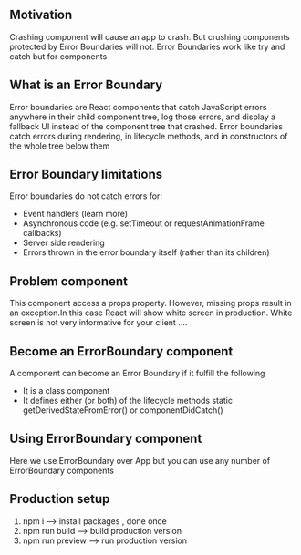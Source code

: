 <h2>Motivation</h2>
Crashing component will cause an app to crash. But crushing components protected by Error Boundaries will not. Error Boundaries work like try and catch but for components 

<h2>What is an Error Boundary</h2>
Error boundaries are React components that catch JavaScript errors anywhere in their child component tree, log those errors, and display a fallback UI instead of the component tree that crashed. 
Error boundaries catch errors during rendering, in lifecycle methods, and in constructors of the whole tree below them

<h2>Error Boundary limitations</h2>
Error boundaries do not catch errors for:
<ul>
<li>Event handlers (learn more)</li>
<li>Asynchronous code (e.g. setTimeout or requestAnimationFrame callbacks)</li>
<li>Server side rendering</li>
<li>Errors thrown in the error boundary itself (rather than its children)</li>
</ul>


<h2>Problem component</h2>
This component access a props property. However, missing props result in an exception.In this case React will show white screen in production. White screen is not very informative for your client ....

<h2>Become an ErrorBoundary component</h2>
A component can become an Error Boundary if it fulfill the following
<ul>
<li>It is a class component</li>
<li>It defines either (or both) of the lifecycle methods static getDerivedStateFromError() or componentDidCatch()</li>
</ul>

<h2>Using ErrorBoundary component</h2>
Here we use ErrorBoundary over App but you can use any number of ErrorBoundary components

<h2>Production setup</h2>
<ol>
<li>npm i --> install packages , done once</li>
<li>npm run build  --> build production version</li>
<li>npm run preview --> run production version</li>
</ol>